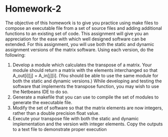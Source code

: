 # Homework-2
The objective of this homework is to give you practice using make files to compose an executable file
from a set of source files and adding additional functions to an existing set of code. This assignment will
give you an appreciation for the ease with which well designed software can be extended.
 For this assignment, you will use both the static and dynamic assignment versions of the matrix
software. Using each version, do the following:
1. Develop a module which calculates the transpose of a matrix. Your module should return a matrix
with the elements interchanged so that A_out[i][j] = A_in[j][i]. (You should be able to use the same
module for both the static and dynamic versions.) While developing and testing the software that
implements the transpose function, you may wish to use the Netbeans IDE to do so.
2. Generate a makefile that you can use to compile the set of modules to generate the executable file.
3. Modify the set of software so that the matrix elements are now integers, rather than a double
precision float value.
4. Execute your transpose file with both the static and dynamic implementation and the version with
integer elements. Copy the outputs to a text file to demonstrate proper execution
